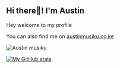 ## Hi there👋! I'm Austin

Hey welcome to my profile



You can also find me on [austinmusiku.co.ke](https://austinmusiku.co.ke)

<p><img align="center" src="https://github-readme-streak-stats.herokuapp.com/?user=musikuAustin" alt="Austin musiku" /></p>

[![My GitHub stats](https://github-readme-stats.anuraghazra1.vercel.app/api?username=musikuAustin&count_private=true&include_all_commits=true&show_icons=true)](https://github.com/musikuAustin)

<!-- [![Top Langs](https://github-readme-stats.vercel.app/api/top-langs/?username=ekaranjaa&hide=css,html,vue)](https://github.com/ekaranjaa) -->